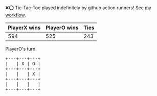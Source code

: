 :x::o: Tic-Tac-Toe played indefinitely by github action runners! See [my workflow](.github/workflows/play.yaml).

|PlayerX wins|PlayerO wins|Ties|
|-|-|-|
|594|525|243|

PlayerO's turn.

<pre>
+---+---+---+
|   | X | O |
+---+---+---+
|   |   | X |
+---+---+---+
|   |   |   |
+---+---+---+
</pre>
